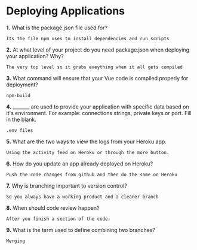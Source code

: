 # Deploying Applications

**1.** What is the package.json file used for?
<!-- enter you answer in the space below -->
```
Its the file npm uses to install dependencies and run scripts
``` 
**2.** At what level of your project do you need package.json when deploying your application? Why?
<!-- enter you answer in the space below -->
```
The very top level so it grabs eveything when it all gets compiled
```
**3.** What command will ensure that your Vue code is compiled properly for deployment?
<!-- enter you answer in the space below -->
```
npm-build
```
**4.** _______ are used to provide your application with specific data based on it's environment. For example: connections strings, private keys or port. Fill in the blank.
<!-- enter you answer in the space below -->
```
.env files
```
**5.** What are the two ways to view the logs from your Heroku app.
<!-- enter you answer in the space below -->
```
Using the activity feed on Heroku or through the more button.
```
**6.** How do you update an app already deployed on Heroku?
<!-- enter you answer in the space below -->
```
Push the code changes from github and then do the same on Heroku
```
**7.** Why is branching important to version control?
<!-- enter you answer in the space below -->
```
So you always have a working product and a cleaner branch
```
**8.** When should code review happen?
<!-- enter you answer in the space below -->
```
After you finish a section of the code.
```
**9.** What is the term used to define combining two branches?
<!-- enter you answer in the space below -->
```
Merging
```

